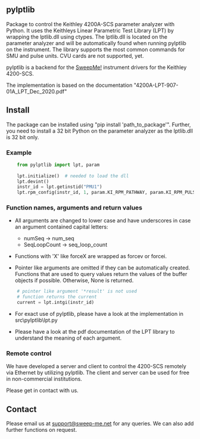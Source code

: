 ## pylptlib

Package to control the Keithley 4200A-SCS parameter analyzer with Python. 
It uses the Keithleys Linear Parametric Test Library (LPT) by wrapping the lptlib.dll using 
ctypes. The lptlib.dll is located on the parameter analyzer and will be automatically
found when running pylptlib on the instrument. The library supports the most common commands
for SMU and pulse units. CVU cards are not supported, yet.

pylptlib is a backend for the [SweepMe!](https://sweep-me.net) instrument drivers for the Keithley 4200-SCS.

The implementation is based on the documentation "4200A-LPT-907-01A_LPT_Dec_2020.pdf"

## Install
The package can be installed using "pip install 'path_to_package'".
Further, you need to install a 32 bit Python on the parameter analyzer 
as the lptlib.dll is 32 bit only.

### Example

``` python
    from pylptlib import lpt, param
    
    lpt.initialize()  # needed to load the dll
    lpt.devint()
    instr_id = lpt.getinstid("PMU1")
    lpt.rpm_config(instr_id, 1, param.KI_RPM_PATHWAY, param.KI_RPM_PULSE)
```

### Function names, arguments and return values
* All arguments are changed to lower case and have underscores in case an argument contained capital letters:
   * numSeq -> num_seq
   * SeqLoopCount -> seq_loop_count

* Functions with 'X' like forceX are wrapped as forcev or forcei.

* Pointer like arguments are  omitted if they can be automatically created.
Functions that are used to query values return the values of the buffer objects if possible.
Otherwise, None is returned.

``` python
    # pointer like argument '*result' is not used
    # function returns the current
    current = lpt.intgi(instr_id)
```

* For exact use of pylptlib, please have a look at the implementation in src\pylptlib\lpt.py

* Please have a look at the pdf documentation of the LPT library to understand the meaning of each argument.

### Remote control
We have developed a server and client to control the 4200-SCS remotely via Ethernet by utilizing pylptlib.
The client and server can be used for free in non-commercial institutions.

Please get in contact with us.

## Contact
Please email us at support@sweep-me.net for any queries. We can also add further functions on request.